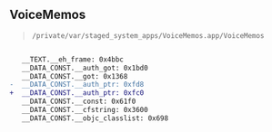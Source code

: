 ## VoiceMemos

> `/private/var/staged_system_apps/VoiceMemos.app/VoiceMemos`

```diff

   __TEXT.__eh_frame: 0x4bbc
   __DATA_CONST.__auth_got: 0x1bd0
   __DATA_CONST.__got: 0x1368
-  __DATA_CONST.__auth_ptr: 0xfd8
+  __DATA_CONST.__auth_ptr: 0xfc0
   __DATA_CONST.__const: 0x61f0
   __DATA_CONST.__cfstring: 0x3600
   __DATA_CONST.__objc_classlist: 0x698

```
